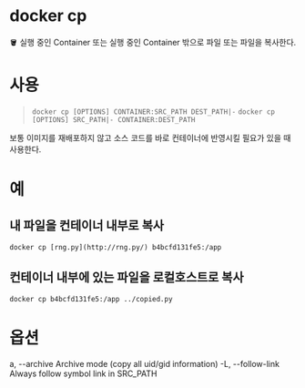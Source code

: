 # docker cp

<aside>
🪣 실행 중인 Container 또는 실행 중인 Container 밖으로 파일 또는 파일을 복사한다.

</aside>

# 사용

> `docker cp [OPTIONS] CONTAINER:SRC_PATH DEST_PATH|-`
`docker cp [OPTIONS] SRC_PATH|- CONTAINER:DEST_PATH`
> 

보통 이미지를 재배포하지 않고 소스 코드를 바로 컨테이너에 반영시킬 필요가 있을 때 사용한다.

# 예

## 내 파일을 컨테이너 내부로 복사

`docker cp [rng.py](http://rng.py/) b4bcfd131fe5:/app`

## 컨테이너 내부에 있는 파일을 로컬호스트로 복사

`docker cp b4bcfd131fe5:/app ../copied.py`

# 옵션

a, --archive Archive mode (copy all uid/gid information)
-L, --follow-link Always follow symbol link in SRC_PATH